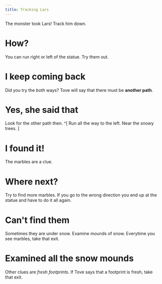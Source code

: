 ```yaml
---
title: Tracking Lars
---
```


The monster took Lars! Track him down.

# How?
You can run right or left of the statue. Try them out.

# I keep coming back
Did you try the *both* ways? Tove will say that there must be **another path**.

# Yes, she said that
Look for the other path then. ^[ Run all the way to the left. Near the snowy trees. ]

# I found it!
The marbles are a clue.

# Where next?
Try to find more marbles. If you go to the wrong direction you end up at the statue and have to do it all again.

# Can't find them
Sometimes they are under snow. Examine mounds of snow. Everytime you see marbles, take that exit.

# Examined all the snow mounds
Other clues are *fresh footprints*. If Tove says that a footprint is fresh, take that exit.
